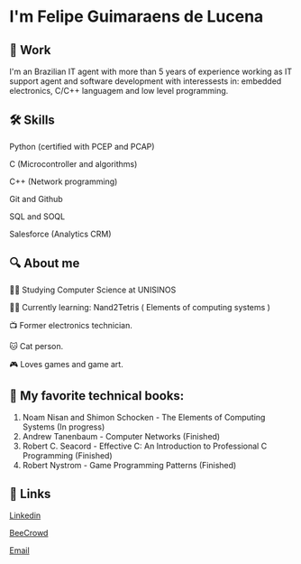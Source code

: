 
# I'm Felipe Guimaraens de Lucena


## 🧰 Work
I'm an Brazilian IT agent with more than 5 years of experience working as IT support agent and software development with interessests in: embedded electronics, C/C++ languagem and low level programming.


## 🛠 Skills
Python (certified with PCEP and PCAP)

C (Microcontroller and algorithms)

C++ (Network programming)

Git and Github

SQL and SOQL

Salesforce (Analytics CRM)

## 🔍 About me
👨‍🎓 Studying Computer Science at UNISINOS

👨‍💻 Currently learning: Nand2Tetris ( Elements of computing systems )

📺 Former electronics technician.

🐱 Cat person.

🎮 Loves games and game art.

## 📖 My favorite technical books:

1. Noam Nisan and Shimon Schocken - The Elements of Computing Systems (In progress)
2. Andrew Tanenbaum - Computer Networks (Finished)
3. Robert C. Seacord  - Effective C: An Introduction to Professional C Programming (Finished)
4. Robert Nystrom - Game Programming Patterns (Finished)


## 🔗 Links

[Linkedin](https://www.linkedin.com/in/felipeguimaraens/)

[BeeCrowd](https://judge.beecrowd.com/en/profile/925652)

[Email](mailto:felipeguimaraens@outlook.com)
